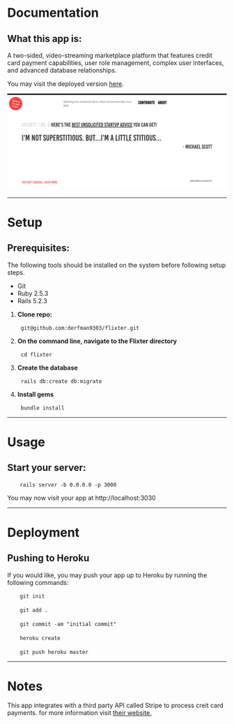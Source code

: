 # Documentation

## What this app is:

A two-sided, video-streaming marketplace platform that features credit card payment capabilities, user role management, complex user interfaces, and advanced database relationships.

You may visit the deployed version [here](https://flixter-frederic-hodges.herokuapp.com/).

![Flixter app screenshot](app/assets/images/splurty.PNG "Flixter app screenshot")

***
# Setup

## Prerequisites:
 
 The following tools should be installed on the system before following setup steps.
 
  - Git
  - Ruby 2.5.3
  - Rails 5.2.3
  
1. **Clone repo:**
       
        git@github.com:derfman9303/flixter.git
        
2. **On the command line, navigate to the Flixter directory**
        
        cd flixter

3. **Create the database**
        
        rails db:create db:migrate
        
4. **Install gems**
        
        bundle install

***
# Usage

## Start your server:

        rails server -b 0.0.0.0 -p 3000

You may now visit your app at http://localhost:3030


***
# Deployment

## Pushing to Heroku

If you would like, you may push your app up to Heroku by running the following commands:

        git init
        
        git add .
        
        git commit -am "initial commit"
        
        heroku create
        
        git push heroku master
 
 ***
# Notes
This app integrates with a third party API called Stripe to process creit card payments. for more information visit [their website.](https://stripe.com/)
